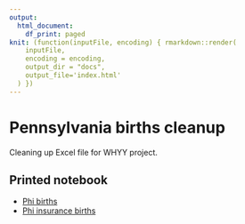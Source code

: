 ```yaml
---
output:
  html_document:
    df_print: paged
knit: (function(inputFile, encoding) { rmarkdown::render(
    inputFile,
    encoding = encoding,
    output_dir = "docs",
    output_file='index.html'
  ) })
---
```


# Pennsylvania births cleanup

Cleaning up Excel file for WHYY project.

## Printed notebook

- [Phi births](https://utdata.github.io/chj-whyy-births/01-import.html)
- [Phi insurance births](https://https://utdata.github.io/chj-whyy-births/01-ins-births.html)
